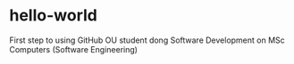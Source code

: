 # hello-world
First step to using GitHub
OU student dong Software Development on MSc Computers (Software Engineering)
